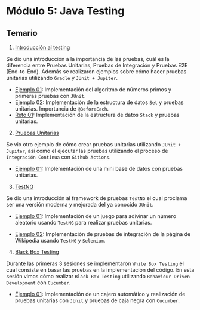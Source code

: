 # Módulo 5: Java Testing

## Temario

1. [Introducción al testing](01-introduccion-testing)

Se dio una introducción a la importancia de las pruebas, cuál es la diferencia entre Pruebas Unitarias, Pruebas de Integración y Pruebas E2E (End-to-End). Además se realizaron ejemplos sobre cómo hacer pruebas unitarias utilizando `Gradle` y  `JUnit + Jupiter`.

* [Ejemplo 01](01-introduccion-testing/ejemplo01/): Implementación del algoritmo de números primos y primeras pruebas con `JUnit`.
* [Ejemplo 02](01-introduccion-testing/ejemplo02/): Implementación de la estructura de datos `Set` y pruebas unitarias. Importancia de `@BeforeEach`.
* [Reto 01](01-introduccion-testing/reto01/): Implementación de la estructura de datos `Stack` y pruebas unitarias.

2. [Pruebas Unitarias](02-unit-testing)

Se vio otro ejemplo de cómo crear pruebas unitarias utilizando `JUnit + Jupiter`, así como el ejecutar las pruebas utilizando el proceso de `Integración Continua` con `Github Actions`.

* [Ejemplo 01](02-unit-testing/ejemplo01/): Implementación de una mini base de datos con pruebas unitarias.

3. [TestNG](03-testng)

Se dio una introducción al framework de pruebas `TestNG` el cual proclama ser una versión moderna y mejorada del ya conocido `JUnit`.

* [Ejemplo 01](03-testng/ejemplo01/): Implementación de un juego para adivinar un número aleatorio usando `TestNG` para realizar pruebas unitarias.

* [Ejemplo 02](03-testng/ejemplo02/): Implementación de pruebas de integración de la página de Wikipedia usando `TestNG` y `Selenium`.

4. [Black Box Testing](04-black-box-testing/)

Durante las primeras 3 sesiones se implementaron `White Box Testing` el cual consiste en basar las pruebas en la implementación del código. En esta sesión vimos cómo realizar `Black Box Testing` utilizando `Behaviour Driven Development` con `Cucumber`.

* [Ejemplo 01](04-black-box-testing/ejemplo01/): Implementación de un cajero automático y realización de pruebas unitarias con `JUnit` y pruebas de caja negra con `Cucumber`.